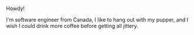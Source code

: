 Howdy!

I'm software engineer from Canada, I like to hang out with my pupper, and I wish I could drink more coffee before getting all jittery.
